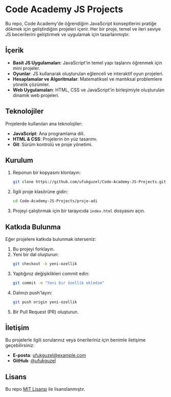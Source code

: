 # Code Academy JS Projects

Bu repo, Code Academy'de öğrendiğim JavaScript konseptlerini pratiğe dökmek için geliştirdiğim projeleri içerir. Her bir proje, temel ve ileri seviye JS becerilerini geliştirmek ve uygulamak için tasarlanmıştır.

## İçerik

- **Basit JS Uygulamaları**: JavaScript'in temel yapı taşlarını öğrenmek için mini projeler.
- **Oyunlar**: JS kullanarak oluşturulan eğlenceli ve interaktif oyun projeleri.
- **Hesaplamalar ve Algoritmalar**: Matematiksel ve mantıksal problemlere yönelik çözümler.
- **Web Uygulamaları**: HTML, CSS ve JavaScript'in birleşimiyle oluşturulan dinamik web projeleri.

## Teknolojiler

Projelerde kullanılan ana teknolojiler:

- **JavaScript**: Ana programlama dili.
- **HTML & CSS**: Projelerin ön yüz tasarımı.
- **Git**: Sürüm kontrolü ve proje yönetimi.

## Kurulum

1. Reponun bir kopyasını klonlayın:
   ```bash
   git clone https://github.com/ufukguzel/Code-Academy-JS-Projects.git
   ```
2. İlgili proje klasörüne gidin:
   ```bash
   cd Code-Academy-JS-Projects/proje-adi
   ```
3. Projeyi çalıştırmak için bir tarayıcıda `index.html` dosyasını açın.

## Katkıda Bulunma

Eğer projelere katkıda bulunmak isterseniz:

1. Bu projeyi forklayın.
2. Yeni bir dal oluşturun:
   ```bash
   git checkout -b yeni-ozellik
   ```
3. Yaptığınız değişiklikleri commit edin:
   ```bash
   git commit -m "Yeni bir özellik ekledim"
   ```
4. Dalınızı push'layın:
   ```bash
   git push origin yeni-ozellik
   ```
5. Bir Pull Request (PR) oluşturun.

## İletişim

Bu projelerle ilgili sorularınız veya önerileriniz için benimle iletişime geçebilirsiniz:

- **E-posta**: ufukguzel@example.com
- **GitHub**: [@ufukguzel](https://github.com/ufukguzel)

## Lisans

Bu repo [MIT Lisansı](LICENSE) ile lisanslanmıştır.
